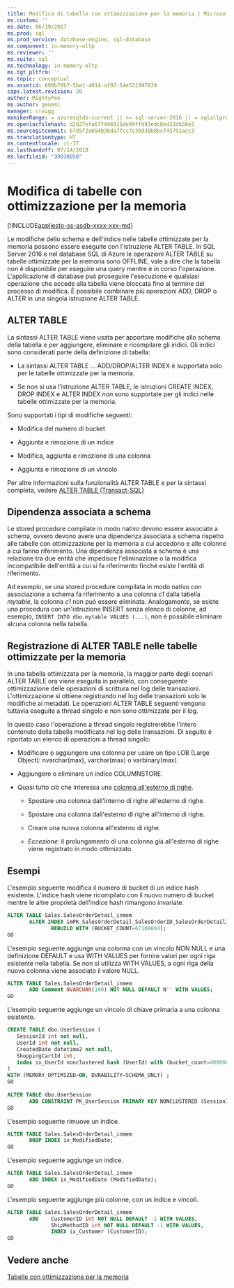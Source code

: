 ```yaml
---
title: Modifica di tabelle con ottimizzazione per la memoria | Microsoft Docs
ms.custom: ''
ms.date: 06/19/2017
ms.prod: sql
ms.prod_service: database-engine, sql-database
ms.component: in-memory-oltp
ms.reviewer: ''
ms.suite: sql
ms.technology: in-memory-oltp
ms.tgt_pltfrm: ''
ms.topic: conceptual
ms.assetid: 690b70b7-5be1-4014-af97-54e531997839
caps.latest.revision: 20
author: MightyPen
ms.author: genemi
manager: craigg
monikerRange: = azuresqldb-current || >= sql-server-2016 || = sqlallproducts-allversions
ms.openlocfilehash: d2d27efa67f446915de94ffd93edc0ed23db58e2
ms.sourcegitcommit: 67d5f2a654b36da7fcc7c39d38b8bcf45791acc3
ms.translationtype: HT
ms.contentlocale: it-IT
ms.lasthandoff: 07/14/2018
ms.locfileid: "39038058"
---
```

# <a name="altering-memory-optimized-tables"></a>Modifica di tabelle con ottimizzazione per la memoria
[!INCLUDE[appliesto-ss-asdb-xxxx-xxx-md](../../includes/appliesto-ss-asdb-xxxx-xxx-md.md)]

  Le modifiche dello schema e dell'indice nelle tabelle ottimizzate per la memoria possono essere eseguite con l'istruzione ALTER TABLE. In SQL Server 2016 e nel database SQL di Azure le operazioni ALTER TABLE su tabelle ottimizzate per la memoria sono OFFLINE, vale a dire che la tabella non è disponibile per eseguire una query mentre è in corso l'operazione. L'applicazione di database può proseguire l'esecuzione e qualsiasi operazione che accede alla tabella viene bloccata fino al termine del processo di modifica. È possibile combinare più operazioni ADD, DROP o ALTER in una singola istruzione ALTER TABLE.
  
## <a name="alter-table"></a>ALTER TABLE  
 
La sintassi ALTER TABLE viene usata per apportare modifiche allo schema della tabella e per aggiungere, eliminare e ricompilare gli indici. Gli indici sono considerati parte della definizione di tabella:  
  
-   La sintassi ALTER TABLE … ADD/DROP/ALTER INDEX è supportata solo per le tabelle ottimizzate per la memoria.  
  
-   Se non si usa l'istruzione ALTER TABLE, le istruzioni CREATE INDEX, DROP INDEX e ALTER INDEX *non* sono supportate per gli indici nelle tabelle ottimizzate per la memoria.  
  
Sono supportati i tipi di modifiche seguenti:  
  
-   Modifica del numero di bucket  
  
-   Aggiunta e rimozione di un indice  
  
-   Modifica, aggiunta e rimozione di una colonna  
  
-   Aggiunta e rimozione di un vincolo  
  
 Per altre informazioni sulla funzionalità ALTER TABLE e per la sintassi completa, vedere [ALTER TABLE &#40;Transact-SQL&#41;](../../t-sql/statements/alter-table-transact-sql.md)  
  
## <a name="schema-bound-dependency"></a>Dipendenza associata a schema  
 Le stored procedure compilate in modo nativo devono essere associate a schema, ovvero devono avere una dipendenza associata a schema rispetto alle tabelle con ottimizzazione per la memoria a cui accedono e alle colonne a cui fanno riferimento. Una dipendenza associata a schema è una relazione tra due entità che impedisce l'eliminazione o la modifica incompatibile dell'entità a cui si fa riferimento finché esiste l'entità di riferimento.  
  
 Ad esempio, se una stored procedure compilata in modo nativo con associazione a schema fa riferimento a una colonna *c1* dalla tabella *mytable*, la colonna *c1* non può essere eliminata. Analogamente, se esiste una procedura con un'istruzione INSERT senza elenco di colonne, ad esempio, `INSERT INTO dbo.mytable VALUES (...)`, non è possibile eliminare alcuna colonna nella tabella.  
 
## <a name="logging-of-alter-table-on-memory-optimized-tables"></a>Registrazione di ALTER TABLE nelle tabelle ottimizzate per la memoria
In una tabella ottimizzata per la memoria, la maggior parte degli scenari ALTER TABLE ora viene eseguita in parallelo, con conseguente ottimizzazione delle operazioni di scrittura nel log delle transazioni. L'ottimizzazione si ottiene registrando nel log delle transazioni solo le modifiche ai metadati. Le operazioni ALTER TABLE seguenti vengono tuttavia eseguite a thread singolo e non sono ottimizzate per il log.

In questo caso l'operazione a thread singolo registrerebbe l'intero contenuto della tabella modificata nel log delle transazioni. Di seguito è riportato un elenco di operazioni a thread singolo:

- Modificare o aggiungere una colonna per usare un tipo LOB (Large Object): nvarchar(max), varchar(max) o varbinary(max).

- Aggiungere o eliminare un indice COLUMNSTORE.

- Quasi tutto ciò che interessa una [colonna all'esterno di righe](../../relational-databases/in-memory-oltp/supported-data-types-for-in-memory-oltp.md).

    - Spostare una colonna dall'interno di righe all'esterno di righe.

    - Spostare una colonna dall'esterno di righe all'interno di righe.

    - Creare una nuova colonna all'esterno di righe.

    - *Eccezione:* il prolungamento di una colonna già all'esterno di righe viene registrato in modo ottimizzato. 
  
## <a name="examples"></a>Esempi  
 L'esempio seguente modifica il numero di bucket di un indice hash esistente. L'indice hash viene ricompilato con il nuovo numero di bucket mentre le altre proprietà dell'indice hash rimangono invariate.  
  
```sql
ALTER TABLE Sales.SalesOrderDetail_inmem   
       ALTER INDEX imPK_SalesOrderDetail_SalesOrderID_SalesOrderDetailID  
              REBUILD WITH (BUCKET_COUNT=67108864);  
GO
```
  
 L'esempio seguente aggiunge una colonna con un vincolo NON NULL e una definizione DEFAULT e usa WITH VALUES per fornire valori per ogni riga esistente nella tabella. Se non si utilizza WITH VALUES, a ogni riga della nuova colonna viene associato il valore NULL.  
  
```sql  
ALTER TABLE Sales.SalesOrderDetail_inmem  
       ADD Comment NVARCHAR(100) NOT NULL DEFAULT N'' WITH VALUES;  
GO
```  
  
 L'esempio seguente aggiunge un vincolo di chiave primaria a una colonna esistente.  
  
```sql
CREATE TABLE dbo.UserSession (   
   SessionId int not null,   
   UserId int not null,   
   CreatedDate datetime2 not null,   
   ShoppingCartId int,   
   index ix_UserId nonclustered hash (UserId) with (bucket_count=400000)   
)   
WITH (MEMORY_OPTIMIZED=ON, DURABILITY=SCHEMA_ONLY) ;  
GO  
  
ALTER TABLE dbo.UserSession  
       ADD CONSTRAINT PK_UserSession PRIMARY KEY NONCLUSTERED (SessionId);  
GO
```  
  
 L'esempio seguente rimuove un indice.  
  
```sql
ALTER TABLE Sales.SalesOrderDetail_inmem  
       DROP INDEX ix_ModifiedDate;  
GO
```  
  
 L'esempio seguente aggiunge un indice.  
  
```sql  
ALTER TABLE Sales.SalesOrderDetail_inmem  
       ADD INDEX ix_ModifiedDate (ModifiedDate);  
GO  
```  
  
 L'esempio seguente aggiunge più colonne, con un indice e vincoli.  
  
```sql
ALTER TABLE Sales.SalesOrderDetail_inmem  
       ADD    CustomerID int NOT NULL DEFAULT -1 WITH VALUES,  
              ShipMethodID int NOT NULL DEFAULT -1 WITH VALUES,  
              INDEX ix_Customer (CustomerID);  
GO  
```


<a name="logging-of-alter-table-on-memory-optimized-tables-124"></a>


## <a name="see-also"></a>Vedere anche  

[Tabelle con ottimizzazione per la memoria](../../relational-databases/in-memory-oltp/memory-optimized-tables.md)  
  


